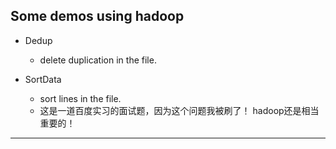 ## Some demos using hadoop

* Dedup
  
  * delete duplication in the file.
  
 
* SortData
  * sort lines in the file.
  * 这是一道百度实习的面试题，因为这个问题我被刷了！
    hadoop还是相当重要的！


---